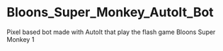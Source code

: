 # Bloons_Super_Monkey_AutoIt_Bot
Pixel based bot made with AutoIt that play the flash game Bloons Super Monkey 1
